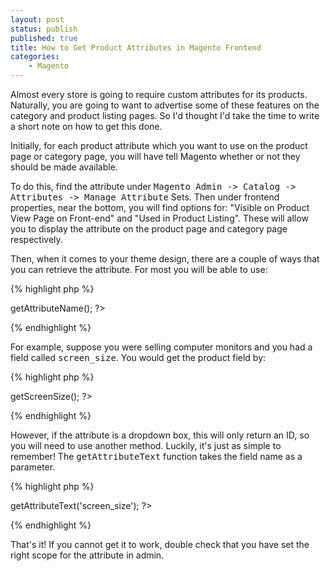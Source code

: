 ```yaml
---
layout: post
status: publish
published: true
title: How to Get Product Attributes in Magento Frontend
categories:
    - Magento
---
```

Almost every store is going to require custom attributes for its products.  Naturally, you are going to want to advertise some of these features on the category and product listing pages.   So I'd thought I'd take the time to write a short note on how to get this done.

Initially, for each product attribute which you want to use on the product page or category page, you will have tell Magento whether or not they should be made available.

To do this, find the attribute under <tt>Magento Admin -> Catalog -> Attributes -> Manage Attribute</tt> Sets.  Then under frontend properties, near the bottom, you will find options for: "Visible on Product View Page on Front-end" and "Used in Product Listing".  These will allow you to display the attribute on the product page and category page respectively.

Then, when it comes to your theme design, there are a couple of ways that you can retrieve the attribute.  For most you will be able to use:

{% highlight php %}
<?php echo $_product->getAttributeName(); ?>
{% endhighlight %}

For example, suppose you were selling computer monitors and you had a field called <tt>screen_size</tt>.  You would get the product field by:

{% highlight php %}
<?php echo $_product->getScreenSize(); ?>
{% endhighlight %}

However, if the attribute is a dropdown box, this will only return an ID, so you will need to use another method.  Luckily, it's just as simple to remember!  The <tt>getAttributeText</tt> function takes the field name as a parameter.

{% highlight php %}
 <?php echo $_product->getAttributeText('screen_size');  ?>
{% endhighlight %}

That's it! If you cannot get it to work, double check that you have set the right scope for the attribute in admin.
